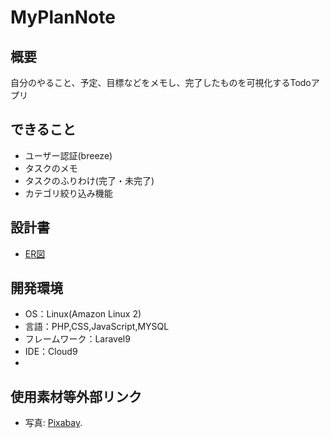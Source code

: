 # MyPlanNote

## 概要
自分のやること、予定、目標などをメモし、完了したものを可視化するTodoアプリ

## できること
- ユーザー認証(breeze)
- タスクのメモ
- タスクのふりわけ(完了・未完了)
- カテゴリ絞り込み機能

## 設計書
- [ER図](https://drive.google.com/file/d/1gmbj_9jH7a6aEmBYsZuUUIiN554qQ_nX/view?usp=sharing)

## 開発環境
- OS：Linux(Amazon Linux 2)
- 言語：PHP,CSS,JavaScript,MYSQL
- フレームワーク：Laravel9
- IDE：Cloud9
- 

## 使用素材等外部リンク
- 写真:
  [Pixabay](https://pixabay.com/ja/).
